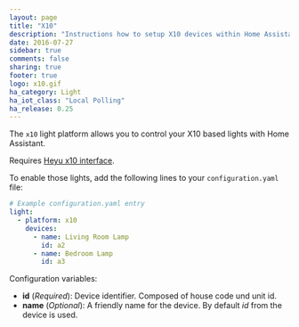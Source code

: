 ```yaml
---
layout: page
title: "X10"
description: "Instructions how to setup X10 devices within Home Assistant."
date: 2016-07-27
sidebar: true
comments: false
sharing: true
footer: true
logo: x10.gif
ha_category: Light
ha_iot_class: "Local Polling"
ha_release: 0.25
---
```


The `x10` light platform allows you to control your X10 based lights with Home Assistant.

Requires [Heyu x10 interface](http://www.heyu.org).

To enable those lights, add the following lines to your `configuration.yaml` file:

```yaml
# Example configuration.yaml entry
light:
  - platform: x10
    devices:
      - name: Living Room Lamp
        id: a2
      - name: Bedroom Lamp
        id: a3
```

Configuration variables:

- **id** (*Required*): Device identifier. Composed of house code und unit id.
- **name** (*Optional*): A friendly name for the device. By default *id* from the device is used.
